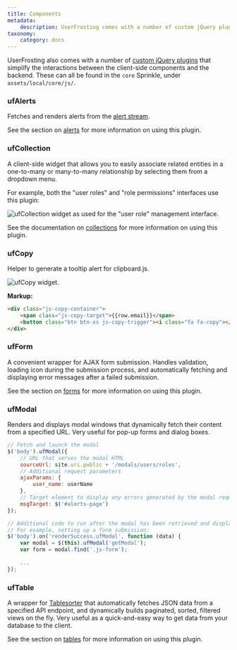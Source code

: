 ```yaml
---
title: Components
metadata:
    description: UserFrosting comes with a number of custom jQuery plugins that simplify the interactions between the client-side components and the backend.
taxonomy:
    category: docs
---
```


UserFrosting also comes with a number of [custom jQuery plugins](/client-side-code/components) that simplify the interactions between the client-side components and the backend.  These can all be found in the `core` Sprinkle, under `assets/local/core/js/`.

### ufAlerts

Fetches and renders alerts from the [alert stream](/routes-and-controllers/alert-stream).

See the section on [alerts](/client-side-code/components/alerts) for more information on using this plugin.

### ufCollection

A client-side widget that allows you to easily associate related entities in a one-to-many or many-to-many relationship by selecting them from a dropdown menu.

For example, both the "user roles" and "role permissions" interfaces use this plugin:

![ufCollection widget as used for the "user role" management interface.](/images/uf-collection.png)

See the documentation on [collections](/client-side-code/components/collections) for more information on using this plugin.

### ufCopy

Helper to generate a tooltip alert for clipboard.js.

![ufCopy widget.](/images/uf-copy.png)

**Markup:**

```html
<div class="js-copy-container">
    <span class="js-copy-target">{{row.email}}</span>
    <button class="btn btn-xs js-copy-trigger"><i class="fa fa-copy"></i></button>
</div>
```

### ufForm

A convenient wrapper for AJAX form submission.  Handles validation, loading icon during the submission process, and automatically fetching and displaying error messages after a failed submission.

See the section on [forms](/client-side-code/components/forms) for more information on using this plugin.

### ufModal

Renders and displays modal windows that dynamically fetch their content from a specified URL.  Very useful for pop-up forms and dialog boxes.

```js
// Fetch and launch the modal
$('body').ufModal({
    // URL that serves the modal HTML
    sourceUrl: site.uri.public + '/modals/users/roles',
    // Additional request parameters
    ajaxParams: {
        user_name: userName
    },
    // Target element to display any errors generated by the modal request
    msgTarget: $('#alerts-page')
});

// Additional code to run after the modal has been retrieved and displayed.
// For example, setting up a form submission:
$('body').on('renderSuccess.ufModal', function (data) {
    var modal = $(this).ufModal('getModal');
    var form = modal.find('.js-form');
    
    ...
});
```

### ufTable

A wrapper for [Tablesorter](https://mottie.github.io/tablesorter/docs/) that automatically fetches JSON data from a specified API endpoint, and dynamically builds paginated, sorted, filtered views on the fly.  Very useful as a quick-and-easy way to get data from your database to the client.

See the section on [tables](/client-side-code/components/tables) for more information on using this plugin.
